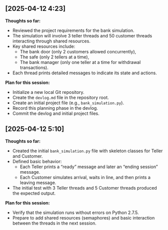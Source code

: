 ## [2025-04-12 4:23]
**Thoughts so far:**
- Reviewed the project requirements for the bank simulation.
- The simulation will involve 3 teller threads and 50 customer threads interacting through shared resources.
- Key shared resources include:
  - The bank door (only 2 customers allowed concurrently),
  - The safe (only 2 tellers at a time),
  - The bank manager (only one teller at a time for withdrawal transactions).
- Each thread prints detailed messages to indicate its state and actions.

**Plan for this session:**
- Initialize a new local Git repository.
- Create the `devlog.md` file in the repository root.
- Create an initial project file (e.g., `bank_simulation.py`).
- Record this planning phase in the devlog.
- Commit the devlog and initial project files.

## [2025-04-12 5:10]
**Thoughts so far:**
- Created the initial `bank_simulation.py` file with skeleton classes for Teller and Customer.
- Defined basic behavior:
  - Each Teller prints a “ready” message and later an “ending session” message.
  - Each Customer simulates arrival, waits in line, and then prints a leaving message.
- The initial test with 3 Teller threads and 5 Customer threads produced the expected output.

**Plan for this session:**
- Verify that the simulation runs without errors on Python 2.7.5.
- Prepare to add shared resources (semaphores) and basic interaction between the threads in the next session.
